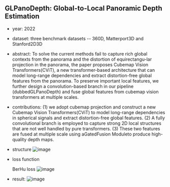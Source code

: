 ## GLPanoDepth: Global-to-Local Panoramic Depth Estimation

- year: 2022

- dataset: three benchmark datasets -- 360D, Matterport3D and Stanford2D3D

- abstract: To solve the current methods fail to capture rich global contexts from the panorama and  the distortion of equirectangu-lar projection in the panorama,
the paper proposes Cubemap Vision Transformers(CViT), a new transformer-based architecture that can model long-range dependencies and extract distortion-free global features from the panorama.
To preserve important local features, we further design a convolution-based branch in our pipeline (dubbedGLPanoDepth) and fuse global features from cubemap vision transformers at multiple scales.

- contributions:
(1) we adopt cubemap projection and construct a new Cubemap Vision Transformers(CViT) to model long-range dependencies in spherical signals and extract distortion-free global features.
(2) A fully convolutional branch is employed to capture strong 2D local structures that are not well handled by pure transformers.
(3) These two features are fused at multiple scale using aGatedFusion Moduleto produce high-quality depth maps.

- structure
![image](https://github.com/VLISLAB/360-DL-Survey/blob/main/Images/GLPanoDepth.png)

- loss function

  BerHu loss
  ![image](https://github.com/VLISLAB/360-DL-Survey/blob/main/Images/BerHuloss.png)

- result:
![image](https://github.com/VLISLAB/360-DL-Survey/blob/main/Images/GLPanoDepth_result.png)



